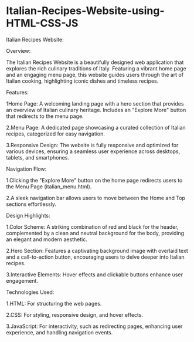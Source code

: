 # Italian-Recipes-Website-using-HTML-CSS-JS

Italian Recipes Website:

Overview:

The Italian Recipes Website is a beautifully designed web application that explores the rich culinary traditions of Italy. Featuring a vibrant home page and an engaging menu page, this website guides users through the art of Italian cooking, highlighting iconic dishes and timeless recipes.

Features:

1Home Page:  A welcoming landing page with a hero section that provides an overview of Italian culinary heritage. Includes an "Explore More" button that redirects to the menu page.

2.Menu Page:  A dedicated page showcasing a curated collection of Italian recipes, categorized for easy navigation.

3.Responsive Design:  The website is fully responsive and optimized for various devices, ensuring a seamless user experience across desktops, tablets, and smartphones.

Navigation Flow:

1.Clicking the "Explore More" button on the home page redirects users to the Menu Page (italian_menu.html).

2.A sleek navigation bar allows users to move between the Home and Top sections effortlessly.

Design Highlights:

1.Color Scheme:  A striking combination of red and black for the header, complemented by a clean and neutral background for the body, providing an elegant and modern aesthetic.

2.Hero Section:  Features a captivating background image with overlaid text and a call-to-action button, encouraging users to delve deeper into Italian recipes.

3.Interactive Elements:  Hover effects and clickable buttons enhance user engagement.

Technologies Used:

1.HTML: For structuring the web pages.

2.CSS: For styling, responsive design, and hover effects.

3.JavaScript: For interactivity, such as redirecting pages, enhancing user experience, and handling navigation events.
